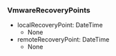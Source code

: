 ### VmwareRecoveryPoints
- localRecoveryPoint: DateTime
  - None
- remoteRecoveryPoint: DateTime
  - None
